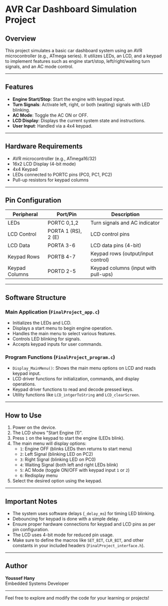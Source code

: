 # AVR Car Dashboard Simulation Project

## Overview
This project simulates a basic car dashboard system using an AVR microcontroller (e.g., ATmega series). It utilizes LEDs, an LCD, and a keypad to implement features such as engine start/stop, left/right/waiting turn signals, and an AC mode control.

---

## Features
- **Engine Start/Stop**: Start the engine with keypad input.
- **Turn Signals**: Activate left, right, or both (waiting) signals with LED blinking.
- **AC Mode**: Toggle the AC ON or OFF.
- **LCD Display**: Displays the current system state and instructions.
- **User Input**: Handled via a 4x4 keypad.

---

## Hardware Requirements
- AVR microcontroller (e.g., ATmega16/32)
- 16x2 LCD Display (4-bit mode)
- 4x4 Keypad
- LEDs connected to PORTC pins (PC0, PC1, PC2)
- Pull-up resistors for keypad columns

---

## Pin Configuration
| Peripheral      | Port/Pin         | Description           |
|-----------------|------------------|-----------------------|
| LEDs            | PORTC 0,1,2      | Turn signals and AC indicator |
| LCD Control     | PORTA 1 (RS), 2 (E) | LCD control pins       |
| LCD Data        | PORTA 3-6        | LCD data pins (4-bit)  |
| Keypad Rows     | PORTB 4-7        | Keypad rows (output/input control) |
| Keypad Columns  | PORTD 2-5        | Keypad columns (input with pull-ups) |

---

## Software Structure

### Main Application (`FinalProject_app.c`)
- Initializes the LEDs and LCD.
- Displays a start menu to begin engine operation.
- Handles the main menu to select various features.
- Controls LED blinking for signals.
- Accepts keypad inputs for user commands.

### Program Functions (`FinalProject_program.c`)
- `Display_MainMenu()`: Shows the main menu options on LCD and reads keypad input.
- LCD driver functions for initialization, commands, and display operations.
- Keypad driver functions to read and decode pressed keys.
- Utility functions like `LCD_intgerToString` and `LCD_clearScreen`.

---

## How to Use

1. Power on the device.
2. The LCD shows "Start Engine (1)".
3. Press `1` on the keypad to start the engine (LEDs blink).
4. The main menu will display options:
    - `1`: Engine OFF (blinks LEDs then returns to start menu)
    - `2`: Left Signal (blinking LED on PC2)
    - `3`: Right Signal (blinking LED on PC0)
    - `4`: Waiting Signal (both left and right LEDs blink)
    - `5`: AC Mode (toggle ON/OFF with keypad input `1` or `2`)
    - `6`: Redisplay menu
5. Select the desired option using the keypad.

---

## Important Notes
- The system uses software delays (`_delay_ms`) for timing LED blinking.
- Debouncing for keypad is done with a simple delay.
- Ensure proper hardware connections for keypad and LCD pins as per pin configuration.
- The LCD uses 4-bit mode for reduced pin usage.
- Make sure to define the macros like `SET_BIT`, `CLR_BIT`, and other constants in your included headers (`FinalProject_interface.h`).

---

## Author
**Youssef Hany**  
Embedded Systems Developer

---

Feel free to explore and modify the code for your learning or projects!
